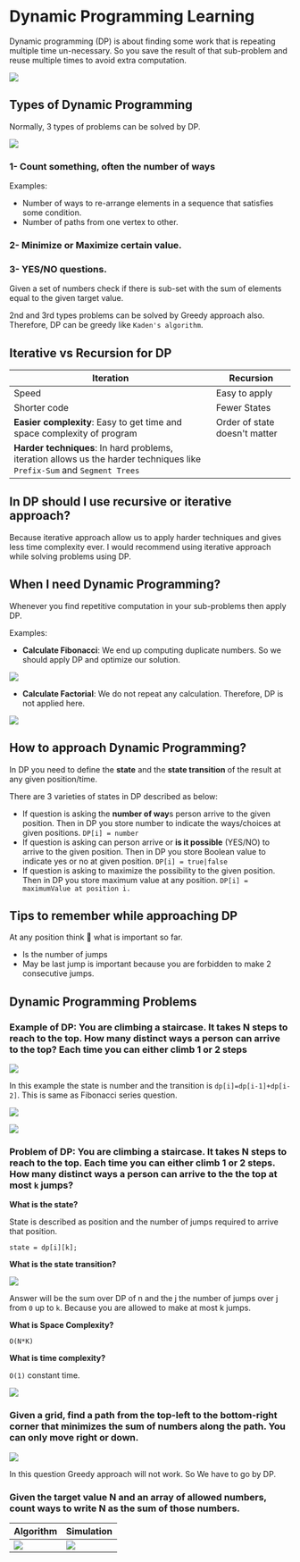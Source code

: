 # Dynamic Programming Learning

Dynamic programming (DP) is about finding some work that is repeating multiple time un-necessary. So you save the result of that sub-problem and reuse multiple times to avoid extra computation.

![](https://i.imgur.com/9qd3cgU.png)

## Types of Dynamic Programming

Normally, 3 types of problems can be solved by DP.

![](https://i.imgur.com/NAdXeuD.png)

### 1- Count something, often the number of ways

Examples:

- Number of ways to re-arrange elements in a sequence that satisfies some condition.
- Number of paths from one vertex to other.

### 2- Minimize or Maximize certain value.

### 3- YES/NO questions.

Given a set of numbers check if there is sub-set with the sum of elements equal to the given target value.

2nd and 3rd types problems can be solved by Greedy approach also. Therefore, DP can be greedy like `Kaden's algorithm`.

## Iterative vs Recursion for DP

| Iteration                                                                                                                | Recursion                     |
| ------------------------------------------------------------------------------------------------------------------------ | ----------------------------- |
| Speed                                                                                                                    | Easy to apply                 |
| Shorter code                                                                                                             | Fewer States                  |
| **Easier complexity**: Easy to get time and space complexity of program                                                  | Order of state doesn't matter |
| **Harder techniques**: In hard problems, iteration allows us the harder techniques like `Prefix-Sum` and `Segment Trees` |                               |

## In DP should I use recursive or iterative approach?

Because iterative approach allow us to apply harder techniques and gives less time complexity ever. I would recommend using iterative approach while solving problems using DP.

## When I need Dynamic Programming?

Whenever you find repetitive computation in your sub-problems then apply DP.

Examples:

- **Calculate Fibonacci**: We end up computing duplicate numbers. So we should apply DP and optimize our solution.

![](https://i.imgur.com/T24uh0t.png)

- **Calculate Factorial**: We do not repeat any calculation. Therefore, DP is not applied here.

![](https://i.imgur.com/NehtYBP.png)

## How to approach Dynamic Programming?

In DP you need to define the **state** and the **state transition** of the result at any given position/time.

There are 3 varieties of states in DP described as below:

- If question is asking the **number of way**s person arrive to the given position. Then in DP you store number to indicate the ways/choices at given positions. `DP[i] = number`
- If question is asking can person arrive or **is it possible** (YES/NO) to arrive to the given position. Then in DP you store Boolean value to indicate yes or no at given position. `DP[i] = true|false`
- If question is asking to maximize the possibility to the given position. Then in DP you store maximum value at any position. `DP[i] = maximumValue at position i.`

## Tips to remember while approaching DP

At any position think 🤔 what is important so far.

- Is the number of jumps
- May be last jump is important because you are forbidden to make 2 consecutive jumps.

## Dynamic Programming Problems

### Example of DP: You are climbing a staircase. It takes N steps to reach to the top. How many distinct ways a person can arrive to the top? Each time you can either climb 1 or 2 steps

![](https://i.imgur.com/lPId0Tg.png)

In this example the state is number and the transition is `dp[i]=dp[i-1]+dp[i-2]`. This is same as Fibonacci series question.

![](https://i.imgur.com/KM9KJi2.png)

![](https://i.imgur.com/qTJzOpf.png)

<script async src="https://pagead2.googlesyndication.com/pagead/js/adsbygoogle.js?client=ca-pub-1700383344966810"
     crossorigin="anonymous"></script>

### Problem of DP: You are climbing a staircase. It takes N steps to reach to the top. Each time you can either climb 1 or 2 steps. How many distinct ways a person can arrive to the the top at most `k` jumps?

**What is the state?**

State is described as position and the number of jumps required to arrive that position.

`state = dp[i][k];`

**What is the state transition?**

![](https://i.imgur.com/ajBg7h2.png)

Answer will be the sum over DP of n and the j the number of jumps over j from `0` up to `k`. Because you are allowed to make at most k jumps.

**What is Space Complexity?**

`O(N*K)`

**What is time complexity?**

`O(1)` constant time.

![](https://i.imgur.com/MiKxMfk.png)

### Given a grid, find a path from the top-left to the bottom-right corner that minimizes the sum of numbers along the path. You can only move right or down.

![](https://i.imgur.com/Ku4xVmY.png)

In this question Greedy approach will not work. So We have to go by DP.

### Given the target value N and an array of allowed numbers, count ways to write N as the sum of those numbers.

|  Algorithm | Simulation  |
|---|---|
| ![](https://i.imgur.com/PCR204n.png)  | ![](https://i.imgur.com/e6ynzhx.png)  |





